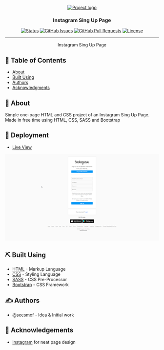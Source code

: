 <p align="center">
  <a href="" rel="noopener">
 <img src="https://blogger.googleusercontent.com/img/b/R29vZ2xl/AVvXsEiNGOcvEiuYSO2ePt9TspDt0-sNI5CXZ88loDydub08P7wmVUlD4iAdazkUHieCLucEnc_FIrsPi2maLa6Qu79t16XKK-SvKDWnGVFA1trlBnqo2_g_Pd2q877SO5lwsC9H8vid81HXyf0KuJUNbGUKnQxI4Km__ZS1ozFCSUe1VjzzPRSG5u7kbGO9/s1000/R1d12ac059f3539d1aa1f1a5d211077df.gif" alt="Project logo"></a>
</p>

<h3 align="center">Instagram Sing Up Page</h3>

<div align="center">

[![Status](https://img.shields.io/badge/status-active-success.svg)]()
[![GitHub Issues](https://img.shields.io/github/issues/seesmof/The-Documentation-Compendium.svg)](https://github.com/seesmof/fcc-rothko-painting/issues)
[![GitHub Pull Requests](https://img.shields.io/github/issues-pr/seesmof/The-Documentation-Compendium.svg)](https://github.com/seesmof/fcc-rothko-painting/pulls)
[![License](https://img.shields.io/badge/license-MIT-blue.svg)](./LICENSE.md)

</div>

---

<p align="center"> Instagram Sing Up Page
    <br>
</p>

## 📝 Table of Contents

- [About](#about)
- [Built Using](#built_using)
- [Authors](#authors)
- [Acknowledgments](#acknowledgement)

## 🧐 About <a name = "about"></a>

Simple one-page HTML and CSS project of an Instagram Sing Up Page. Made in free time using HTML, CSS, SASS and Bootstrap

## 🚀 Deployment <a name = "deployment"></a>

- [Live View](https://seesmof.github.io/instagram-sign-up/)

![Website Page](./img/msedge_ZqiNNCvF2j.png)

## ⛏️ Built Using <a name = "built_using"></a>

- [HTML](https://www.w3.org/html/) - Markup Language
- [CSS](https://www.w3schools.com/css/) - Styling Language
- [SASS](https://sass-lang.com/) - CSS Pre-Processor
- [Bootstrap](https://getbootstrap.com/) - CSS Framework

## ✍️ Authors <a name = "authors"></a>

- [@seesmof](https://github.com/seesmof) - Idea & Initial work

## 🎉 Acknowledgements <a name = "acknowledgement"></a>

- [Instagram](https://www.instagram.com/accounts/emailsignup/) for neat page design

